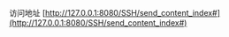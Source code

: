 访问地址 [http://127.0.0.1:8080/SSH/send_content_index#](http://127.0.0.1:8080/SSH/send_content_index#)

